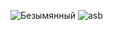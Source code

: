 ![Безымянный](https://user-images.githubusercontent.com/81404686/146642343-c552b3a0-b0a4-41bd-8879-a61bd0ab1620.png)
![asb](https://user-images.githubusercontent.com/81404686/146642344-b76c49ab-6c67-4382-9574-ffc0c0ab81ba.png)
